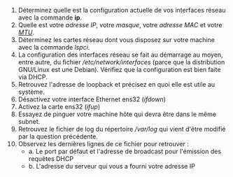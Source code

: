 1. Déterminez quelle est la configuration actuelle de vos interfaces réseau avec la commande **ip**.
2. Quelle est votre *adresse IP*, votre *masque*, votre *adresse MAC* et votre [*MTU*](http://fr.wikipedia.org/wiki/Maximum_Transmission_Unit).
3. Déterminez les cartes réseau dont vous disposez sur votre machine avec la commande *lspci*.
4. La configuration des interfaces réseau se fait au démarrage au moyen, entre autre, du fichier */etc/network/interfaces* (parce que la distribution GNU/Linux est une Debian). Vérifiez que la configuration est bien faite via DHCP.
5. Retrouvez l'adresse de loopback  et précisez en quoi elle est utile au système.
6. Désactivez votre interface Ethernet ens32 (*ifdown*)
7. Activez la carte ens32 (*ifup*)
8. Essayez de pinguer votre machine hôte qui devra être dans le même subnet.
9. Retrouvez le fichier de log du répertoire */var/log* qui vient d'être modifié par la question précédente. 
10. Observez les dernières lignes de ce fichier pour retrouver : 
     * a. Le port par défaut et l'adresse de broadcast pour l'émission des requêtes DHCP
     * b. L'adresse du serveur qui vous a fourni votre adresse IP